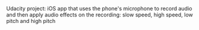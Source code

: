 Udacity project: iOS app that uses the phone's microphone to record audio and then apply audio effects on the recording: slow speed, high speed, low pitch and high pitch

